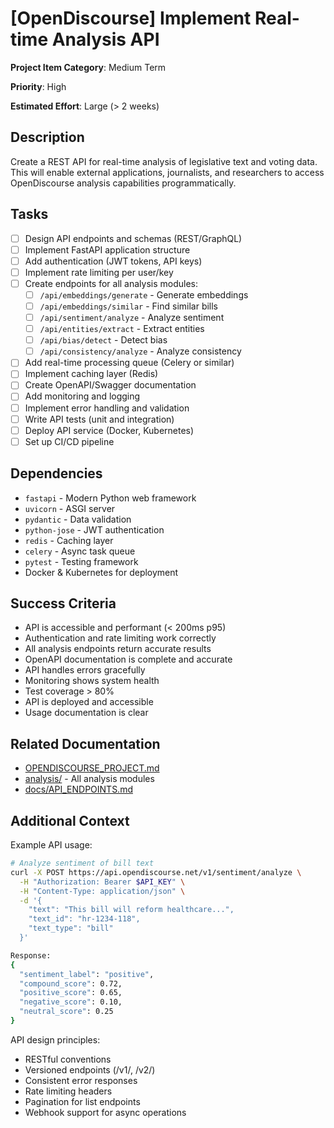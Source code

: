 # [OpenDiscourse] Implement Real-time Analysis API

**Project Item Category**: Medium Term

**Priority**: High

**Estimated Effort**: Large (> 2 weeks)

## Description

Create a REST API for real-time analysis of legislative text and voting data. This will enable external applications, journalists, and researchers to access OpenDiscourse analysis capabilities programmatically.

## Tasks

- [ ] Design API endpoints and schemas (REST/GraphQL)
- [ ] Implement FastAPI application structure
- [ ] Add authentication (JWT tokens, API keys)
- [ ] Implement rate limiting per user/key
- [ ] Create endpoints for all analysis modules:
  - [ ] `/api/embeddings/generate` - Generate embeddings
  - [ ] `/api/embeddings/similar` - Find similar bills
  - [ ] `/api/sentiment/analyze` - Analyze sentiment
  - [ ] `/api/entities/extract` - Extract entities
  - [ ] `/api/bias/detect` - Detect bias
  - [ ] `/api/consistency/analyze` - Analyze consistency
- [ ] Add real-time processing queue (Celery or similar)
- [ ] Implement caching layer (Redis)
- [ ] Create OpenAPI/Swagger documentation
- [ ] Add monitoring and logging
- [ ] Implement error handling and validation
- [ ] Write API tests (unit and integration)
- [ ] Deploy API service (Docker, Kubernetes)
- [ ] Set up CI/CD pipeline

## Dependencies

- `fastapi` - Modern Python web framework
- `uvicorn` - ASGI server
- `pydantic` - Data validation
- `python-jose` - JWT authentication
- `redis` - Caching layer
- `celery` - Async task queue
- `pytest` - Testing framework
- Docker & Kubernetes for deployment

## Success Criteria

- API is accessible and performant (< 200ms p95)
- Authentication and rate limiting work correctly
- All analysis endpoints return accurate results
- OpenAPI documentation is complete and accurate
- API handles errors gracefully
- Monitoring shows system health
- Test coverage > 80%
- API is deployed and accessible
- Usage documentation is clear

## Related Documentation

- [OPENDISCOURSE_PROJECT.md](../../OPENDISCOURSE_PROJECT.md#7-implement-real-time-analysis-api)
- [analysis/](../../analysis/) - All analysis modules
- [docs/API_ENDPOINTS.md](../../docs/API_ENDPOINTS.md)

## Additional Context

Example API usage:
```bash
# Analyze sentiment of bill text
curl -X POST https://api.opendiscourse.net/v1/sentiment/analyze \
  -H "Authorization: Bearer $API_KEY" \
  -H "Content-Type: application/json" \
  -d '{
    "text": "This bill will reform healthcare...",
    "text_id": "hr-1234-118",
    "text_type": "bill"
  }'

Response:
{
  "sentiment_label": "positive",
  "compound_score": 0.72,
  "positive_score": 0.65,
  "negative_score": 0.10,
  "neutral_score": 0.25
}
```

API design principles:
- RESTful conventions
- Versioned endpoints (/v1/, /v2/)
- Consistent error responses
- Rate limiting headers
- Pagination for list endpoints
- Webhook support for async operations
